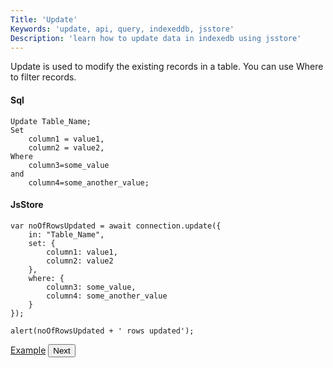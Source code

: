 ```yaml
---
Title: 'Update'
Keywords: 'update, api, query, indexeddb, jsstore'
Description: 'learn how to update data in indexedb using jsstore'
---
```


Update is used to modify the existing records in a table. You can use Where to filter records.

#### Sql

```
Update Table_Name;
Set
    column1 = value1,
    column2 = value2,
Where
    column3=some_value
and
    column4=some_another_value;
```

#### JsStore

```
var noOfRowsUpdated = await connection.update({
  	in: "Table_Name",
    set: {
        column1: value1,
        column2: value2
    },
    where: {
        column3: some_value,
        column4: some_another_value
    }
});

alert(noOfRowsUpdated + ' rows updated');
```

<p class="margin-top-40px center-align">
    <a class="btn info" target="_blank" href="https://ujjwalguptaofficial.github.io/idbstudio/?db=Demo&query=update(%7B%0A%20%20%20%20in%3A%20%22Customers%22%2C%0A%20%20%20%20set%3A%20%7B%0A%20%20%20%20%20%20%20%20contactName%3A%20'Ujjwal'%2C%0A%20%20%20%20%20%20%20%20city%3A%20'Bhubaneswar'%0A%20%20%20%20%7D%2C%0A%20%20%20%20where%3A%20%7B%0A%20%20%20%20%20%20%20%20customerId%3A%205%0A%20%20%20%20%7D%0A%7D)%3B%0A">Example</a>
    <button class="btn info btnNext">Next</button>
</p>
